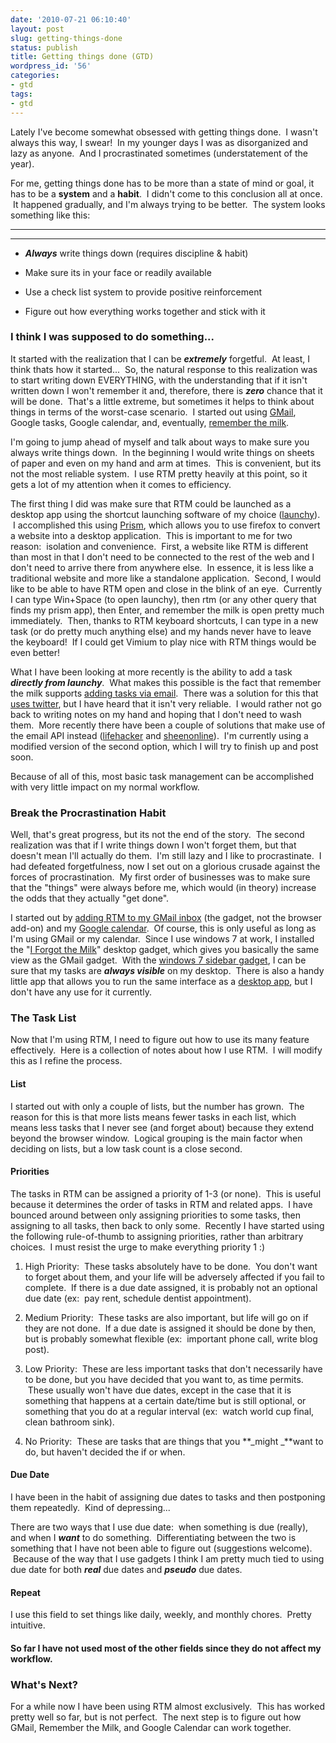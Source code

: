 ```yaml
---
date: '2010-07-21 06:10:40'
layout: post
slug: getting-things-done
status: publish
title: Getting things done (GTD)
wordpress_id: '56'
categories:
- gtd
tags:
- gtd
---
```


Lately I've become somewhat obsessed with getting things done.  I wasn't always this way, I swear!  In my younger days I was as disorganized and lazy as anyone.  And I procrastinated sometimes (understatement of the year).

For me, getting things done has to be more than a state of mind or goal, it has to be a **system** and a **habit**.  I didn't come to this conclusion all at once.  It happened gradually, and I'm always trying to be better.  The system looks something like this:

** **

** **



	
  * **_Always_** write things down (requires discipline & habit)

	
  * Make sure its in your face or readily available

	
  * Use a check list system to provide positive reinforcement

	
  * Figure out how everything works together and stick with it




### I think I was supposed to do something...


It started with the realization that I can be **_extremely_** forgetful.  At least, I think thats how it started...  So, the natural response to this realization was to start writing down EVERYTHING, with the understanding that if it isn't written down I won't remember it and, therefore, there is **_zero_** chance that it will be done.  That's a little extreme, but sometimes it helps to think about things in terms of the worst-case scenario.  I started out using [GMail](http://lifehacker.com/5321180/turn-gmail-into-your-ultimate-gtd-inbox), Google tasks, Google calendar, and, eventually, [remember the milk](http://rememberthemilk.com).

I'm going to jump ahead of myself and talk about ways to make sure you always write things down.  In the beginning I would write things on sheets of paper and even on my hand and arm at times.  This is convenient, but its not the most reliable system.  I use RTM pretty heavily at this point, so it gets a lot of my attention when it comes to efficiency.

The first thing I did was make sure that RTM could be launched as a desktop app using the shortcut launching software of my choice ([launchy](http://www.launchy.net/)).  I accomplished this using [Prism](http://prism.mozillalabs.com/), which allows you to use firefox to convert a website into a desktop application.  This is important to me for two reason:  isolation and convenience.  First, a website like RTM is different than most in that I don't need to be connected to the rest of the web and I don't need to arrive there from anywhere else.  In essence, it is less like a traditional website and more like a standalone application.  Second, I would like to be able to have RTM open and close in the blink of an eye.  Currently I can type Win+Space (to open launchy), then rtm (or any other query that finds my prism app), then Enter, and remember the milk is open pretty much immediately.  Then, thanks to RTM keyboard shortcuts, I can type in a new task (or do pretty much anything else) and my hands never have to leave the keyboard!  If I could get Vimium to play nice with RTM things would be even better!

What I have been looking at more recently is the ability to add a task **_directly from launchy_**.  What makes this possible is the fact that remember the milk supports [adding tasks via email](http://www.rememberthemilk.com/help/answers/sending/emailinbox.rtm).  There was a solution for this that [uses twitter](http://lifehacker.com/284127/take-launchy-beyond-application-launching), but I have heard that it isn't very reliable.  I would rather not go back to writing notes on my hand and hoping that I don't need to wash them.  More recently there have been a couple of solutions that make use of the email API instead ([lifehacker](http://lifehacker.com/5197116/remember-the-milk-for-launchy-adds-tasks-in-a-flash) and [sheenonline](http://sheenonline.biz/2008/07/remember-the-milk-posting-directly-from-your-desktop/)).  I'm currently using a modified version of the second option, which I will try to finish up and post soon.

Because of all of this, most basic task management can be accomplished with very little impact on my normal workflow.


### Break the Procrastination Habit


Well, that's great progress, but its not the end of the story.  The second realization was that if I write things down I won't forget them, but that doesn't mean I'll actually do them.  I'm still lazy and I like to procrastinate.  I had defeated forgetfulness, now I set out on a glorious crusade against the forces of procrastination.  My first order of businesses was to make sure that the "things" were always before me, which would (in theory) increase the odds that they actually "get done".

I started out by [adding RTM to my GMail inbox](http://www.rememberthemilk.com/services/gmail/) (the gadget, not the browser add-on) and my [Google calendar](http://www.rememberthemilk.com/services/googlecalendar/).  Of course, this is only useful as long as I'm using GMail or my calendar.  Since I use windows 7 at work, I installed the "[I Forgot the Milk](http://gallery.live.com/liveItemDetail.aspx?li=55ccf415-af76-4a33-bad6-5bdaa370b214)" desktop gadget, which gives you basically the same view as the GMail gadget.  With the [windows 7 sidebar gadget](http://nes.bplaced.net/sidebar7.html), I can be sure that my tasks are **_always visible_** on my desktop.  There is also a handy little app that allows you to run the same interface as a [desktop app](http://www.adobe.com/cfusion/marketplace/index.cfm?event=marketplace.offering&offeringid=10052&marketplaceid=1), but I don't have any use for it currently.


### The Task List


Now that I'm using RTM, I need to figure out how to use its many feature effectively.  Here is a collection of notes about how I use RTM.  I will modify this as I refine the process.


#### List


I started out with only a couple of lists, but the number has grown.  The reason for this is that more lists means fewer tasks in each list, which means less tasks that I never see (and forget about) because they extend beyond the browser window.  Logical grouping is the main factor when deciding on lists, but a low task count is a close second.


#### Priorities


The tasks in RTM can be assigned a priority of 1-3 (or none).  This is useful because it determines the order of tasks in RTM and related apps.  I have bounced around between only assigning priorities to some tasks, then assigning to all tasks, then back to only some.  Recently I have started using the following rule-of-thumb to assigning priorities, rather than arbitrary choices.  I must resist the urge to make everything priority 1 :)



	
  1. High Priority:  These tasks absolutely have to be done.  You don't want to forget about them, and your life will be adversely affected if you fail to complete.  If there is a due date assigned, it is probably not an optional due date (ex:  pay rent, schedule dentist appointment).

	
  2. Medium Priority:  These tasks are also important, but life will go on if they are not done.  If a due date is assigned it should be done by then, but is probably somewhat flexible (ex:  important phone call, write blog post).

	
  3. Low Priority:  These are less important tasks that don't necessarily have to be done, but you have decided that you want to, as time permits.  These usually won't have due dates, except in the case that it is something that happens at a certain date/time but is still optional, or something that you do at a regular interval (ex:  watch world cup final, clean bathroom sink).

	
  4. No Priority:  These are tasks that are things that you **_might _**want to do, but haven't decided the if or when.




#### Due Date


I have been in the habit of assigning due dates to tasks and then postponing them repeatedly.  Kind of depressing...

There are two ways that I use due date:  when something is due (really), and when I **_want_** to do something.  Differentiating between the two is something that I have not been able to figure out (suggestions welcome).  Because of the way that I use gadgets I think I am pretty much tied to using due date for both **_real_** due dates and **_pseudo_** due dates.


#### Repeat


I use this field to set things like daily, weekly, and monthly chores.  Pretty intuitive.


#### So far I have not used most of the other fields since they do not affect my workflow.




### What's Next?


For a while now I have been using RTM almost exclusively.  This has worked pretty well so far, but is not perfect.  The next step is to figure out how GMail, Remember the Milk, and Google Calendar can work together.
